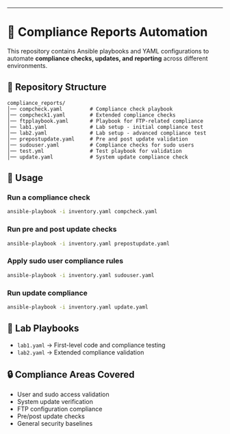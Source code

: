 

---

# 📑 Compliance Reports Automation

This repository contains Ansible playbooks and YAML configurations to automate **compliance checks, updates, and reporting** across different environments.

## 📂 Repository Structure

```
compliance_reports/
│── compcheck.yaml         # Compliance check playbook
│── compcheck1.yaml        # Extended compliance checks
│── ftpplaybook.yaml       # Playbook for FTP-related compliance
│── lab1.yaml              # Lab setup - initial compliance test
│── lab2.yaml              # Lab setup - advanced compliance test
│── prepostupdate.yaml     # Pre and post update validation
│── sudouser.yaml          # Compliance checks for sudo users
│── test.yml               # Test playbook for validation
│── update.yaml            # System update compliance check
```

## 🚀 Usage

### Run a compliance check

```bash
ansible-playbook -i inventory.yaml compcheck.yaml
```

### Run pre and post update checks

```bash
ansible-playbook -i inventory.yaml prepostupdate.yaml
```

### Apply sudo user compliance rules

```bash
ansible-playbook -i inventory.yaml sudouser.yaml
```

### Run update compliance

```bash
ansible-playbook -i inventory.yaml update.yaml
```

## 🧪 Lab Playbooks

* `lab1.yaml` → First-level code and compliance testing
* `lab2.yaml` → Extended compliance validation

## 🔒 Compliance Areas Covered

* User and sudo access validation
* System update verification
* FTP configuration compliance
* Pre/post update checks
* General security baselines
